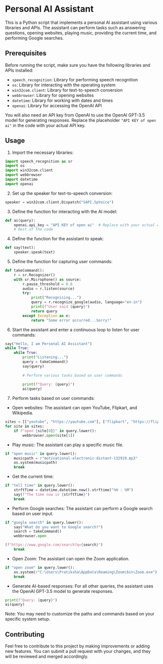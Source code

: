 # Personal AI Assistant

This is a Python script that implements a personal AI assistant using various libraries and APIs. The assistant can perform tasks such as answering questions, opening websites, playing music, providing the current time, and performing Google searches.

## Prerequisites

Before running the script, make sure you have the following libraries and APIs installed:

- `speech_recognition`: Library for performing speech recognition
- `os`: Library for interacting with the operating system
- `win32com.client`: Library for text-to-speech conversion
- `webbrowser`: Library for opening websites
- `datetime`: Library for working with dates and times
- `openai`: Library for accessing the OpenAI API

You will also need an API key from OpenAI to use the OpenAI GPT-3.5 model for generating responses. Replace the placeholder `"API KEY of open ai"` in the code with your actual API key.

## Usage

1. Import the necessary libraries:

```python
import speech_recognition as sr
import os
import win32com.client
import webbrowser
import datetime
import openai
```

2. Set up the speaker for text-to-speech conversion:

```python
speaker = win32com.client.Dispatch("SAPI.SpVoice")
```

3. Define the function for interacting with the AI model:

```python
def ai(query):
    openai.api_key = "API KEY of open ai"  # Replace with your actual API key
    # Rest of the code
```

4. Define the function for the assistant to speak:

```python
def say(text):
    speaker.speak(text)
```

5. Define the function for capturing user commands:

```python
def takeCommand():
    r = sr.Recognizer()
    with sr.Microphone() as source:
        r.pause_threshold = 0.8
        audio = r.listen(source)
        try:
            print("Recognising...")
            query = r.recognize_google(audio, language="en-in")
            print(f"User said {query}")
            return query
        except Exception as e:
            return "Some error occurred...Sorry!"
```

6. Start the assistant and enter a continuous loop to listen for user commands:

```python
say("Hello, I am Personal AI Assistant")
while True:
    while True:
        print("Listening...")
        query = takeCommand()
        say(query)
        
        # Perform various tasks based on user commands
        
        print(f"Query: {query}")
        ai(query)
```

7. Perform tasks based on user commands:

- Open websites: The assistant can open YouTube, Flipkart, and Wikipedia.

```python
sites = [["youtube", "https://youtube.com"], ["flipkart", "https://flipkart.com"], ["wikipedia", "https://wikipedia.com/"]]
for site in sites:
    if f"open {site[0]}" in query.lower():
        webbrowser.open(site[1])
```

- Play music: The assistant can play a specific music file.

```python
if "open music" in query.lower():
    musicpath = r"motivational-electronic-distant-132919.mp3"
    os.system(musicpath)
    break
```

- Get the current time:

```python
if "tell time" in query.lower():
    strftTime = datetime.datetime.now().strftime("%H : %M")
    say(f"The time now is {strftTime}")
    break
```

- Perform Google searches: The assistant can perform a Google search based on user input.

```python
if "google search" in query.lower():
    say("What do you want to Google search?")
    search = takeCommand()
    webbrowser.open

(f"https://www.google.com/search?q={search}")
    break
```

- Open Zoom: The assistant can open the Zoom application.

```python
if "open zoom" in query.lower():
    os.system(r"C:\Users\Pratiksha\AppData\Roaming\Zoom\bin\Zoom.exe")
    break
```

- Generate AI-based responses: For all other queries, the assistant uses the OpenAI GPT-3.5 model to generate responses.

```python
print(f"Query: {query}")
ai(query)
```

Note: You may need to customize the paths and commands based on your specific system setup.

## Contributing

Feel free to contribute to this project by making improvements or adding new features. You can submit a pull request with your changes, and they will be reviewed and merged accordingly.

